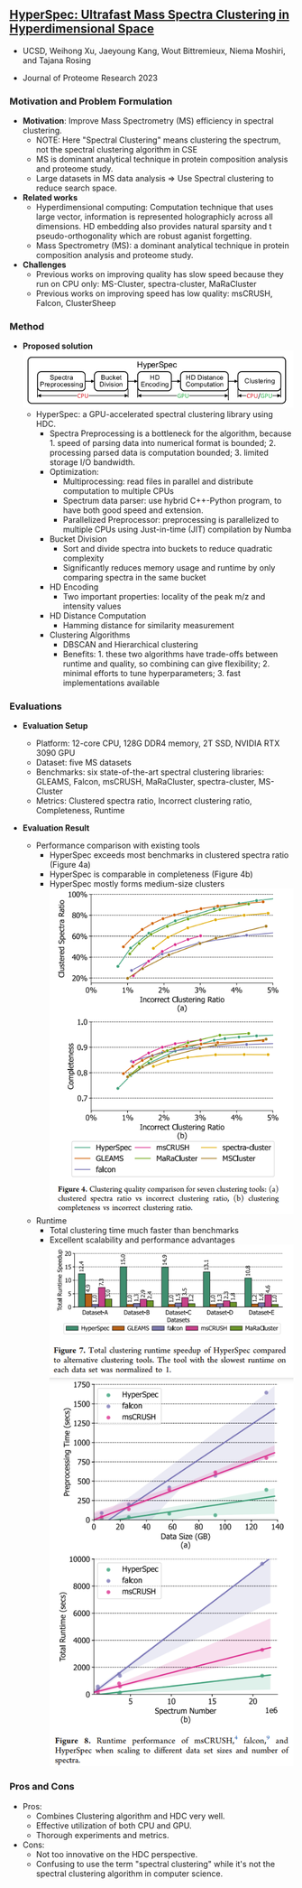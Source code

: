 ## [HyperSpec: Ultrafast Mass Spectra Clustering in Hyperdimensional Space](https://pubs.acs.org/doi/full/10.1021/acs.jproteome.2c00612)

* UCSD, Weihong Xu, Jaeyoung Kang, Wout Bittremieux, Niema Moshiri, and Tajana Rosing

* Journal of Proteome Research 2023

### Motivation and Problem Formulation

* **Motivation**: Improve Mass Spectrometry (MS) efficiency in spectral clustering.
  * NOTE: Here "Spectral Clustering" means clustering the spectrum, not the spectral clustering algorithm in CSE
  * MS is dominant analytical technique in protein composition analysis and proteome study.
  * Large datasets in MS data analysis => Use Spectral clustering to reduce search space.
* **Related works**
  * Hyperdimensional computing: Computation technique that uses large vector, information is represented holographicly across all dimensions. HD embedding also provides natural sparsity and t pseudo-orthogonality which are robust aganist forgetting.
  * Mass Spectrometry (MS): a dominant analytical technique in protein composition analysis and proteome study.
* **Challenges**
  * Previous works on improving quality has slow speed because they run on CPU only: MS-Cluster, spectra-cluster, MaRaCluster
  * Previous works on improving speed has low quality: msCRUSH, Falcon, ClusterSheep

### Method

* **Proposed solution**  
  ![HyperSpec-1](./HyperSpec-1.png)
  * HyperSpec: a GPU-accelerated spectral clustering library using HDC.
    * Spectra Preprocessing is a bottleneck for the algorithm, because 1. speed of parsing data into numerical format is bounded; 2. processing parsed data is computation bounded; 3. limited storage I/O bandwidth.
    * Optimization:
      * Multiprocessing: read files in parallel and distribute computation to multiple CPUs
      * Spectrum data parser: use hybrid C++-Python program, to have both good speed and extension.
      * Parallelized Preprocessor: preprocessing is parallelized to multiple CPUs using Just-in-time (JIT) compilation by Numba
    * Bucket Division
      * Sort and divide spectra into buckets to reduce quadratic complexity 
      * Significantly reduces memory usage and runtime by only comparing spectra in the same bucket
    * HD Encoding
      * Two important properties: locality of the peak m/z and intensity values
    * HD Distance Computation
      * Hamming distance for similarity measurement
    * Clustering Algorithms
      * DBSCAN and Hierarchical clustering
      * Benefits: 1. these two algorithms have trade-offs between runtime and quality, so combining can give flexibility; 2. minimal efforts to tune hyperparameters; 3. fast implementations available


### Evaluations

* **Evaluation Setup**
  * Platform: 12-core CPU, 128G DDR4 memory, 2T SSD, NVIDIA RTX 3090 GPU
  * Dataset: five MS datasets
  * Benchmarks: six state-of-the-art spectral clustering libraries: GLEAMS, Falcon, msCRUSH, MaRaCluster, spectra-cluster, MS-Cluster
  * Metrics: Clustered spectra ratio, Incorrect clustering ratio, Completeness, Runtime


* **Evaluation Result**
  * Performance comparison with existing tools
    * HyperSpec exceeds most benchmarks in clustered spectra ratio (Figure 4a)
    * HyperSpec is comparable in completeness (Figure 4b)
    * HyperSpec mostly forms medium-size clusters  
   ![HyperSpec-3](./HyperSpec-3.png)
  * Runtime
    * Total clustering time much faster than benchmarks
    * Excellent scalability and performance advantages  
   ![HyperSpec-4](./HyperSpec-4.png)
   ![HyperSpec-5](./HyperSpec-5.png)



### Pros and Cons

* Pros: 
  * Combines Clustering algorithm and HDC very well. 
  * Effective utilization of both CPU and GPU. 
  * Thorough experiments and metrics. 
* Cons: 
  * Not too innovative on the HDC perspective.
  * Confusing to use the term "spectral clustering" while it's not the spectral clustering algorithm in computer science.

